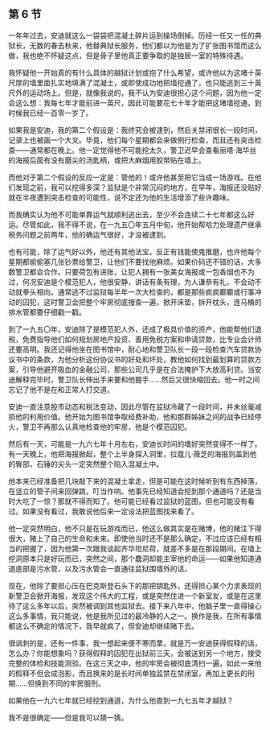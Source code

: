 ## 第 6 节

  一年年过去，安迪就这么一袋袋把混凝土碎片运到操场倒掉。历经一任又一任的典狱长，无数的春去秋来，他替典狱长服务，他们都以为他是为了扩张图书馆而这么做，我也绝不怀疑这点，但是骨子里他真正要争取的是独居一室的特殊待遇。

  我怀疑他一开始真的有什么具体的越狱计划或抱了什么希望，或许他以为这堵十英尺厚的墙里面扎实地填满了混凝土，或即使成功地把墙挖通了，也只能逃到三十英尺外的运动场上。但是，就像我说的，我不认为安迪很担心这个问题，因为他一定会这么想：我每七年才能前进一英尺，因此可能要花七十年才能把这堵墙挖通，到时候我已经一百零一岁了。

  如果我是安迪，我的第二个假设是：我终究会被逮到，然后关禁闭很长一段时间，记录上也被画一个大叉。毕竟，他们每个星期都会来做例行检查，而且还有突击检查——通常都在晚上。他一定觉得他不可能挖太久，警卫迟早会查看丽塔·海华丝的海报后面有没有磨尖的汤匙柄，或把大麻烟用胶带贴在墙上。

  而他对于第二个假设的反应一定是：管他的！或许他甚至把它当成一场游戏。在他们发现之前，我可以挖得多深？监狱是个非常沉闷的地方，在早年，海报还没贴好就在半夜遭到突击检查的可能性，说不定还为他的生活增添了些许趣味。

  而我确实认为他不可能单靠运气就顺利逃出去，至少不会连续二十七年都这么好运。尽管如此，我不得不说，在一九五〇年五月中旬，他开始帮哈力处理遗产继承税务问题之前两年，他的确运气很好，才没被逮到。

  也有可能，除了运气好以外，他还有其他法宝。反正有钱能使鬼推磨，也许他每个星期都偷偷塞几张钞票给警卫，让他们不要找他麻烦。如果价码还不错的话，大多数警卫都会合作。只要荷包有进账，让犯人拥有一张美女海报或一包香烟也不为过，何况安迪是个模范犯人，他很安静，讲话有条有理，为人谦恭有礼，不会动不动就拳头相向。通常逃不过监狱每半年一次大检查的，都是那些疯疯癫癫或行事冲动的囚犯，这时警卫会把整个牢房彻底搜查一遍，掀开床垫，拆开枕头，连马桶的排水管都要仔细戳一戳。

  到了一九五〇年，安迪除了是模范犯人外，还成了极具价值的资产，他能帮他们退税，免费指导他们如何规划房地产投资、善用免税方案和申请贷款，比专业会计师还要高明。我还记得他坐在图书馆中，耐心地和警卫队长一段一段检查汽车贷款协议书中的条款，为他分析这份协议书的好处和坏处，教他如何找到最划算的贷款方案，引导他避开吸血的金融公司，那些公司几乎是在合法掩护下大放高利贷。当安迪解释完毕时，警卫队长伸出手来要和他握手……然后又很快缩回去。他一时之间忘记了他不是在和正常人打交道。

  安迪一直注意股市动态和税法变动，因此尽管在监狱冷藏了一段时间，并未丝毫减损他的利用价值。他开始为图书馆争取经费补助，他和那群姊妹之间的战争已经停火，警卫不再那么认真地检查他的牢房，他是个模范囚犯。

  然后有一天，可能是一九六七年十月左右，安迪长时间的嗜好突然变得不一样了。有一天晚上，他把海报掀起，整个上半身探入洞里，拉蔻儿·薇芝的海报则盖到他的臀部，石锤的尖头一定突然整个陷入混凝土中。

  他本来已经准备把几块敲下来的混凝土拿走，但是可能在这时候听到有东西掉落，在竖立的管子间来回弹跳，叮当作响。他事先已经知道会挖到那个通道吗？还是当时大吃了一惊？那就不得而知了。他可能已经看过监狱的蓝图，但也可能没有看过。如果没有看过，我敢说他后来一定设法把蓝图找来看了。

  他一定突然明白，他不只是在玩游戏而已，他这么做其实是在赌博，他的赌注下得很大，赌上了自己的生命和未来。即使他当时还不是那么确定，不过应该已经有相当的把握了，因为他第一次跟我谈起齐华坦尼荷，就差不多是在那段期间。在墙上挖洞原本只是好玩而已，突然之间，那个蠢洞却能主宰他的命运——如果他知道通道底部是污水管，以及污水管会一直通往监狱围墙外的话。

  现在，他除了要担心压在巴克斯登石头下的那把钥匙外，还得担心某个力求表现的新警卫会掀开海报，发现这个伟大的工程，或是突然住进一个新室友，或是在这里待了这么多年以后，突然被调到其他监狱去。接下来八年中，他脑子里一直得操心这么多事情，我只能说，他是我所见过的最冷静的人之一。换作是我，在所有事情都这么不确定的情况下，我早就疯了，但安迪却继续赌下去。

  很讽刺的是，还有一件事，我一想起来便不寒而栗，就是万一安迪获得假释的话，怎么办？你能想象吗？获得假释的囚犯在出狱前三天，会被送到另一个地方，接受完整的体检和技能测验。在这三天之中，他的牢房会被彻底清扫一遍，如此一来他的假释不但会成泡影，而且换来的是长时间单独监禁在禁闭室，再加上更长的刑期……但换到不同的牢房服刑。

  如果他在一九六七年就已经挖到通道，为什么他直到一九七五年才越狱？

  我不是很确定——但是我可以猜一猜。